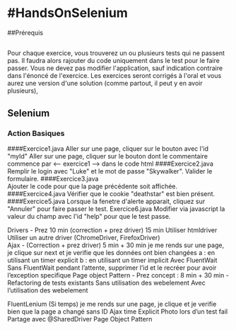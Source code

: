 #HandsOnSelenium
===============

##Prérequis 


## 
Pour chaque exercice, vous trouverez un ou plusieurs tests qui ne passent pas. Il faudra alors rajouter du code uniquement dans le test pour le faire passer. Vous ne devez pas modifier l'application, sauf indication contraire dans l'énoncé de l'exercice.
Les exercices seront corrigés à l'oral et vous aurez une version d'une solution (comme partout, il peut y en avoir plusieurs),


## Selenium
### Action Basiques 
####Exercice1.java
Aller sur une page, cliquer sur le bouton avec l'id "myId"
Aller sur une page, cliquer sur le bouton dont le commentaire commence par <-- exercice1 --> dans le code html
####Exercice2.java       
Remplir le login avec "Luke" et le mot de passe "Skywalker". Valider le formulaire.
####Exercice3.java       
Ajouter le code pour que la page précédente soit affichée.
####Exercice4.java
Vérifier que le cookie "deathstar" est bien présent.
####Exercice5.java
Lorsque la fenetre d'alerte apparait, cliquez sur "Annuler" pour faire passer le test.
Exercice6.java
Modifier via javascript la valeur du champ avec l'id "help" pour que le test passe.

          
Drivers - Prez 10 min (correction + prez driver) 15 min
Utiliser htmldriver
Utiliser un autre driver (ChromeDriver, FirefoxDriver)     
Ajax - (Correction + prez driver) 5 min + 30 min
              je me rends sur une page, je clique sur next et je verifie que les données ont bien changées
a : en utilisant un timer explicit
b : en utilisant un timer implicit
Avec FluentWait
Sans FluentWait
pendant l’attente, supprimer l’id et le recréer pour avoir l’exception specifique
Page object Pattern - Prez concept : 8 min + 30 min
    - Refactoring de tests existants
        Sans utilisation des webelement
        Avec l’utilisation des webelement
        
        
FluentLenium (Si temps)
              je me rends sur une page, je clique et je verifie bien que la page a changé sans ID
Ajax time Explicit
Photo lors d’un test fail
Partage avec @SharedDriver
Page Object Pattern
